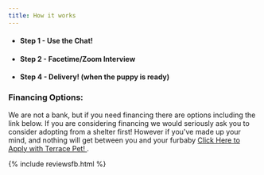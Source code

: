 ```yaml
---
title: How it works
---
```


- #### Step 1 - Use the Chat!
- #### Step 2 - Facetime/Zoom Interview
- #### Step 4 - Delivery! (when the puppy is ready)

### Financing Options:
We are not a bank, but if you need financing there are options including the link below.
If you are considering financing we would seriously ask you to consider adopting from a shelter first!
However if you've made up your mind, and nothing will get between you and your furbaby [Click Here to Apply with Terrace Pet! ](https://cutt.ly/Ethical-Frenchie) . 


{% include reviewsfb.html %} 

